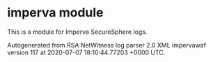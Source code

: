 # imperva module

This is a module for Imperva SecureSphere logs.

Autogenerated from RSA NetWitness log parser 2.0 XML impervawaf version 117
at 2020-07-07 18:10:44.77203 +0000 UTC.

